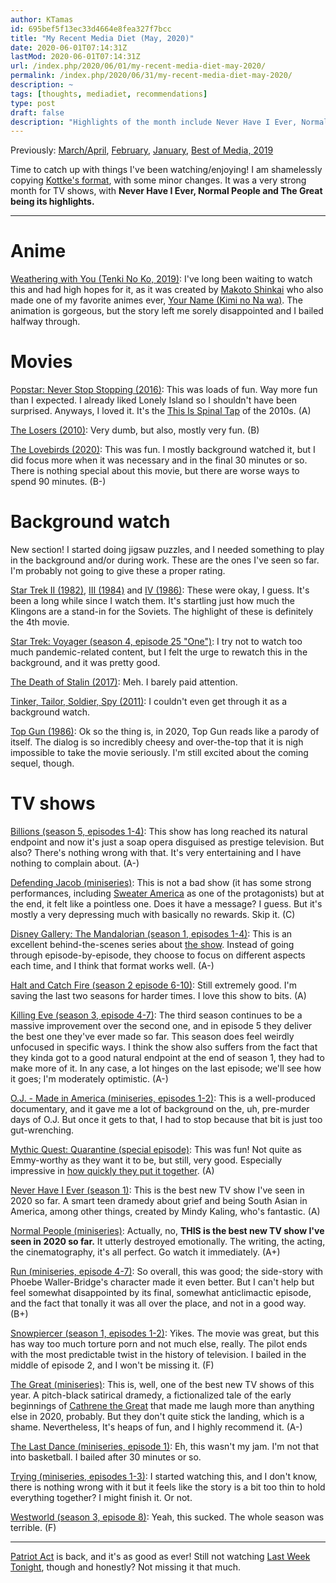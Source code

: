 ```yaml
---
author: KTamas
id: 695bef5f13ec33d4664e8fea327f7bcc
title: "My Recent Media Diet (May, 2020)"
date: 2020-06-01T07:14:31Z
lastMod: 2020-06-01T07:14:31Z
url: /index.php/2020/06/01/my-recent-media-diet-may-2020/
permalink: /index.php/2020/06/31/my-recent-media-diet-may-2020/
description: ~
tags: [thoughts, mediadiet, recommendations]
type: post
draft: false
description: "Highlights of the month include Never Have I Ever, Normal People and The Great."
---
```

Previously: [March/April](https://blog.ktamas.com/index.php/2020/05/01/my-recent-media-diet-march-april-2020/), [February](https://blog.ktamas.com/index.php/2020/03/01/my-recent-media-diet-february-2020/), [January](https://blog.ktamas.com/index.php/2020/02/01/my-recent-media-diet-january-2020/), [Best of Media, 2019](https://blog.ktamas.com/index.php/2020/01/02/best-of-media-2019/)

Time to catch up with things I've been watching/enjoying! I am shamelessly copying [Kottke's format](https://kottke.org/19/06/my-recent-media-diet-summer-solstice-2019-edition), with some minor changes. It was a very strong month for TV shows, with **Never Have I Ever, Normal People and The Great being its highlights.**

---

# Anime

[Weathering with You (Tenki No Ko, 2019)](https://en.wikipedia.org/wiki/Weathering_with_You): I've long been waiting to watch this and had high hopes for it, as it was created by [Makoto Shinkai](https://en.wikipedia.org/wiki/Makoto_Shinkai) who also made one of my favorite animes ever, [Your Name (Kimi no Na wa)](https://en.wikipedia.org/wiki/Your_Name). The animation is gorgeous, but the story left me sorely disappointed and I bailed halfway through.

# Movies

[Popstar: Never Stop Stopping (2016)](https://www.imdb.com/title/tt3960412/): This was loads of fun. Way more fun than I expected. I already liked Lonely Island so I shouldn't have been surprised. Anyways, I loved it. It's the [This Is Spinal Tap](https://www.imdb.com/title/tt0088258/) of the 2010s. (A)

[The Losers (2010)](https://www.imdb.com/title/tt0480255/): Very dumb, but also, mostly very fun. (B)

[The Lovebirds (2020)](https://www.imdb.com/title/tt8851668/): This was fun. I mostly background watched it, but I did focus more when it was necessary and in the final 30 minutes or so. There is nothing special about this movie, but there are worse ways to spend 90 minutes. (B-)

# Background watch

New section! I started doing jigsaw puzzles, and I needed something to play in the background and/or during work. These are the ones I've seen so far. I'm probably not going to give these a proper rating.

[Star Trek II (1982)](https://www.imdb.com/title/tt0084726/), [III (1984)](https://www.imdb.com/title/tt0088170/) and [IV (1986)](https://www.imdb.com/title/tt0092007/): These were okay, I guess. It's been a long while since I watch them. It's startling just how much the Klingons are a stand-in for the Soviets. The highlight of these is definitely the 4th movie.

[Star Trek: Voyager (season 4, episode 25 "One")](https://en.wikipedia.org/wiki/One_(Star_Trek:_Voyager)): I try not to watch too much pandemic-related content, but I felt the urge to rewatch this in the background, and it was pretty good.

[The Death of Stalin (2017)](https://www.imdb.com/title/tt4686844/): Meh. I barely paid attention.

[Tinker, Tailor, Soldier, Spy (2011)](https://www.imdb.com/title/tt1340800/): I couldn't even get through it as a background watch.

[Top Gun (1986)](https://www.imdb.com/title/tt0092099/): Ok so the thing is, in 2020, Top Gun reads like a parody of itself. The dialog is so incredibly cheesy and over-the-top that it is nigh impossible to take the movie seriously. I'm still excited about the coming sequel, though.

# TV shows

[Billions (season 5, episodes 1-4)](https://en.wikipedia.org/wiki/Billions_(TV_series)): This show has long reached its natural endpoint and now it's just a soap opera disguised as prestige television. But also? There's nothing wrong with that. It's very entertaining and I have nothing to complain about. (A-)

[Defending Jacob (miniseries)](https://en.wikipedia.org/wiki/Defending_Jacob_(miniseries)): This is not a bad show (it has some strong performances, including [Sweater America](https://www.imdb.com/name/nm0262635/) as one of the protagonists) but at the end, it felt like a pointless one. Does it have a message? I guess. But it's mostly a very depressing much with basically no rewards. Skip it. (C)

[Disney Gallery: The Mandalorian (season 1, episodes 1-4)](https://www.imdb.com/title/tt12162902/): This is an excellent behind-the-scenes series about [the show](https://en.wikipedia.org/wiki/The_Mandalorian). Instead of going through episode-by-episode, they choose to focus on different aspects each time, and I think that format works well. (A-)

[Halt and Catch Fire (season 2 episode 6-10)](https://en.wikipedia.org/wiki/Halt_and_Catch_Fire_(TV_series)): Still extremely good. I'm saving the last two seasons for harder times. I love this show to bits. (A)

[Killing Eve (season 3, episode 4-7)](https://en.wikipedia.org/wiki/Killing_Eve): The third season continues to be a massive improvement over the second one, and in episode 5 they deliver the best one they've ever made so far. This season does feel weirdly unfocused in specific ways. I think the show also suffers from the fact that they kinda got to a good natural endpoint at the end of season 1, they had to make more of it. In any case, a lot hinges on the last episode; we'll see how it goes; I'm moderately optimistic. (A-)

[O.J. - Made in America (miniseries, episodes 1-2)](https://en.wikipedia.org/wiki/O.J.:_Made_in_America): This is a well-produced documentary, and it gave me a lot of background on the, uh, pre-murder days of O.J. But once it gets to that, I had to stop because that bit is just too gut-wrenching.

[Mythic Quest: Quarantine (special episode)](https://en.wikipedia.org/wiki/Mythic_Quest:_Raven%27s_Banquet): This was fun! Not quite as Emmy-worthy as they want it to be, but still, very good. Especially impressive in [how quickly they put it together](https://www.vulture.com/2020/05/mythic-quest-quarantine-coronavirus-episode.html). (A)

[Never Have I Ever (season 1)](https://en.wikipedia.org/wiki/Never_Have_I_Ever_(TV_series)): This is the best new TV show I've seen in 2020 so far. A smart teen dramedy about grief and being South Asian in America, among other things, created by Mindy Kaling, who's fantastic. (A)

[Normal People (miniseries)](https://en.wikipedia.org/wiki/Normal_People_(TV_series)): Actually, no, **THIS is the best new TV show I've seen in 2020 so far.** It utterly destroyed emotionally. The writing, the acting, the cinematography, it's all perfect. Go watch it immediately. (A+)

[Run (miniseries, episode 4-7)](https://en.wikipedia.org/wiki/Run_(American_TV_series)): So overall, this was good; the side-story with Phoebe Waller-Bridge's character made it even better. But I can't help but feel somewhat disappointed by its final, somewhat anticlimactic episode, and the fact that tonally it was all over the place, and not in a good way. (B+)

[Snowpiercer (season 1, episodes 1-2)](https://en.wikipedia.org/wiki/Snowpiercer_(TV_series)): Yikes. The movie was great, but this has way too much torture porn and not much else, really. The pilot ends with the most predictable twist in the history of television. I bailed in the middle of episode 2, and I won't be missing it. (F)

[The Great (miniseries)](https://en.wikipedia.org/wiki/The_Great_(miniseries)): This is, well, one of the best new TV shows of this year. A pitch-black satirical dramedy, a fictionalized tale of the early beginnings of [Cathrene the Great](https://en.wikipedia.org/wiki/Catherine_the_Great) that made me laugh more than anything else in 2020, probably. But they don't quite stick the landing, which is a shame. Nevertheless, It's heaps of fun, and I highly recommend it. (A-)

[The Last Dance (miniseries, episode 1)](https://en.wikipedia.org/wiki/The_Last_Dance_(TV_series)): Eh, this wasn't my jam. I'm not that into basketball. I bailed after 30 minutes or so.

[Trying (miniseries, episodes 1-3)](https://www.imdb.com/title/tt10982034/): I started watching this, and I don't know, there is nothing wrong with it but it feels like the story is a bit too thin to hold everything together? I might finish it. Or not.

[Westworld (season 3, episode 8)](https://en.wikipedia.org/wiki/Westworld_(TV_series)): Yeah, this sucked. The whole season was terrible. (F)

---

[Patriot Act](https://en.wikipedia.org/wiki/Patriot_Act_with_Hasan_Minhaj) is back, and it's as good as ever! Still not watching [Last Week Tonight](https://en.wikipedia.org/wiki/Last_Week_Tonight_with_John_Oliver), though and honestly? Not missing it that much.
